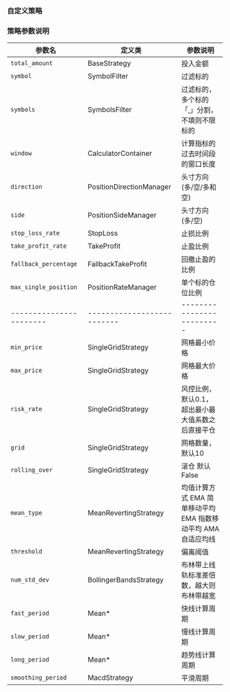 ### 自定义策略


### 策略参数说明
| 参数名                     | 定义类                        | 参数说明                                   |
|-------------------------|----------------------------|----------------------------------------|
| `total_amount`          | BaseStrategy               | 投入金额                                   |
| `symbol`                | SymbolFilter               | 过滤标的                                   |
| `symbols`               | SymbolsFilter              | 过滤标的，多个标的「,」分割， 不填则不限标的                |
| `window`                | CalculatorContainer        | 计算指标的过去时间段的窗口长度                        |
| `direction`             | PositionDirectionManager   | 头寸方向(多/空/多和空)                          |
| `side`                  | PositionSideManager        | 头寸方向(多/空)                              |
| `stop_loss_rate`        | StopLoss                   | 止损比例                                   |
| `take_profit_rate`      | TakeProfit                 | 止盈比例                                   |
| `fallback_percentage`   | FallbackTakeProfit         | 回撤止盈的比例                                |
| `max_single_position`   | PositionRateManager        | 单个标的仓位比例                               |
| ----------------------- | -------------------------- | -------------------------              |
| `min_price`             | SingleGridStrategy         | 网格最小价格                                 |
| `max_price`             | SingleGridStrategy         | 网格最大价格                                 |
| `risk_rate`             | SingleGridStrategy         | 风控比例， 默认0.1，超出最小最大值系数之后直接平仓            |
| `grid`                  | SingleGridStrategy         | 网格数量， 默认10                             |
| `rolling_over`          | SingleGridStrategy         | 滚仓 默认 False                            |
| `mean_type`             | MeanRevertingStrategy      | 均值计算方式 EMA 简单移动平均 EMA 指数移动平均 AMA 自适应均线 |
| `threshold`             | MeanRevertingStrategy      | 偏离阈值                                   |
| `num_std_dev`           | BollingerBandsStrategy     | 布林带上线轨标准差倍数，越大则布林带越宽                   |
| `fast_period`           | Mean*                      | 快线计算周期                                 |
| `slow_period`           | Mean*                      | 慢线计算周期                                 |
| `long_period`           | Mean*                      | 趋势线计算周期                                |
| `smoothing_period`      | MacdStrategy               | 平滑周期                                   |
